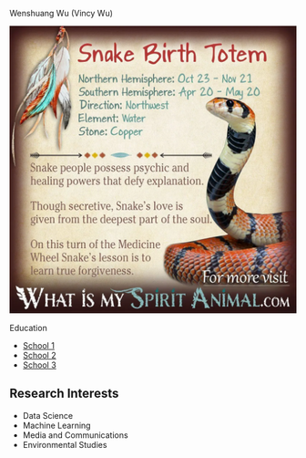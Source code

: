 Wenshuang Wu (Vincy Wu)

![My Spirit Animal](./Snake-Native-American-Zodiac-Sign-Birth-Totem-1200x1200.webp)

Education
- [School 1](https://www.columbia.edu/)
- [School 2](https://www.uic.edu.cn/)
- [School 3](http://www.sz2g.com/)

## Research Interests

- Data Science
- Machine Learning
- Media and Communications
- Environmental Studies












